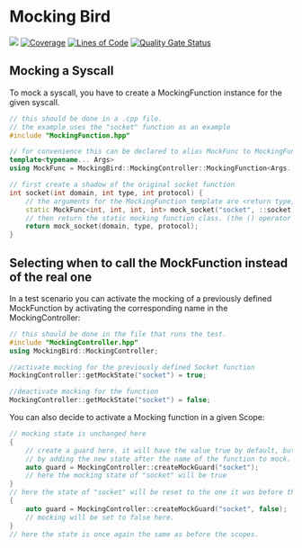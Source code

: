 # Mocking Bird

<a href='https://jenkins.shodan.fyi/job/MockingBird/'><img src='https://jenkins.shodan.fyi/buildStatus/icon?job=MockingBird'></a>
[![Coverage](https://sonarqube.shodan.fyi/api/project_badges/measure?project=TL044CN_Mockingbird_755fb003-552a-42f2-84ab-937b11b0a8e5&metric=coverage&token=sqb_02a14556b1f737aac708a3ae7f4860f74d90ca91)](https://sonarqube.shodan.fyi/dashboard?id=TL044CN_Mockingbird_755fb003-552a-42f2-84ab-937b11b0a8e5)
[![Lines of Code](https://sonarqube.shodan.fyi/api/project_badges/measure?project=TL044CN_Mockingbird_755fb003-552a-42f2-84ab-937b11b0a8e5&metric=ncloc&token=sqb_02a14556b1f737aac708a3ae7f4860f74d90ca91)](https://sonarqube.shodan.fyi/dashboard?id=TL044CN_Mockingbird_755fb003-552a-42f2-84ab-937b11b0a8e5)
[![Quality Gate Status](https://sonarqube.shodan.fyi/api/project_badges/measure?project=TL044CN_Mockingbird_755fb003-552a-42f2-84ab-937b11b0a8e5&metric=alert_status&token=sqb_02a14556b1f737aac708a3ae7f4860f74d90ca91)](https://sonarqube.shodan.fyi/dashboard?id=TL044CN_Mockingbird_755fb003-552a-42f2-84ab-937b11b0a8e5)

## Mocking a Syscall

To mock a syscall, you have to create a MockingFunction instance for the given syscall.
```c++
// this should be done in a .cpp file.
// the example uses the "socket" function as an example
#include "MockingFunction.hpp"

// for convenience this can be declared to alias MockFunc to MockingFunction
template<typename... Args>
using MockFunc = MockingBird::MockingController::MockingFunction<Args...>;

// first create a shadow of the original socket function
int socket(int domain, int type, int protocol) {
    // the arguments for the MockingFunction template are <return type, argument types...>
    static MockFunc<int, int, int, int> mock_socket("socket", ::socket);
    // then return the static mocking function class. (the () operator is overloaded for calling the function)
    return mock_socket(domain, type, protocol);
}
```

## Selecting when to call the MockFunction instead of the real one

In a test scenario you can activate the mocking of a previously defined MockFunction
by activating the corresponding name in the MockingController:
```c++
// this should be done in the file that runs the test.
#include "MockingController.hpp"
using MockingBird::MockingController;

//activate mocking for the previously defined Socket function
MockingController::getMockState("socket") = true;

//deactivate mocking for the function
MockingController::getMockState("socket") = false;
```

You can also decide to activate a Mocking function in a given Scope:

```c++
// mocking state is unchanged here
{
    // create a guard here. it will have the value true by default, but that can be changed
    // by adding the new state after the name of the function to mock.
    auto guard = MockingController::createMockGuard("socket");
    // here the mocking state of "socket" will be true
}
// here the state of "socket" will be reset to the one it was before the guard was created
{
    auto guard = MockingController::createMockGuard("socket", false);
    // mocking will be set to false here.
}
// here the state is once again the same as before the scopes.
```
